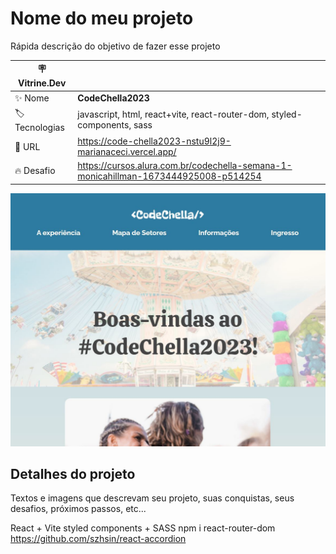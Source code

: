 # Nome do meu projeto

Rápida descrição do objetivo de fazer esse projeto

| :placard: Vitrine.Dev |     |
| -------------  | --- |
| :sparkles: Nome        | **CodeChella2023**
| :label: Tecnologias | javascript, html, react+vite, react-router-dom, styled-components, sass
| :rocket: URL         | https://code-chella2023-nstu9l2j9-marianaceci.vercel.app/
| :fire: Desafio     | https://cursos.alura.com.br/codechella-semana-1-monicahillman-1673444925008-p514254

<!-- Inserir imagem com a #vitrinedev ao final do link -->
![](./screenshot.jpg)

## Detalhes do projeto

Textos e imagens que descrevam seu projeto, suas conquistas, seus desafios, próximos passos, etc...


React + Vite
styled components + SASS
npm i react-router-dom
https://github.com/szhsin/react-accordion

